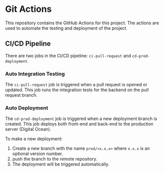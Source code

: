 # Git Actions

This repository contains the GitHub Actions for this project. The actions are used to automate the testing and deployment of the project.


## CI/CD Pipeline
There are two jobs in the CI/CD pipeline: `ci-pull-request` and `cd-prod-deployment`.

### Auto Integration Testing
The `ci-pull-request` job is triggered when a pull request is opened or updated. This job runs the integration tests for the backend on the pull request branch.

### Auto Deployment
The `cd-prod-deployment` job is triggered when a new deployment branch is created. This job deploys both front-end and back-end to the production server (Digital Ocean).

To make a new deployment:
1. Create a new branch with the name `prod/<x.x.x>` where `x.x.x` is an optional version number.
2. push the branch to the remote repository.
3. The deployment will be triggered automatically.

